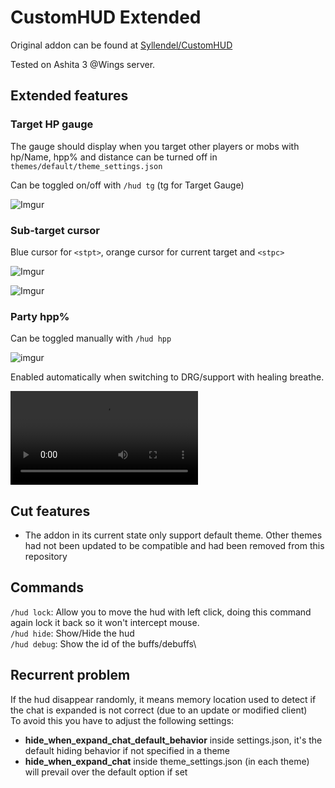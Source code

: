 # CustomHUD Extended

Original addon can be found at [Syllendel/CustomHUD](https://github.com/Syllendel/CustomHUD)

Tested on Ashita 3 @Wings server.

## Extended features


### Target HP gauge

The gauge should display when you target other players or mobs with hp/Name, hpp% and distance can be turned off in `themes/default/theme_settings.json`

Can be toggled on/off with `/hud tg` (tg for Target Gauge)

![Imgur](https://imgur.com/RhFMNAD.png)

### Sub-target cursor

Blue cursor for `<stpt>`, orange cursor for current target and `<stpc>`

![Imgur](https://i.imgur.com/syQijWY.png)

![Imgur](https://i.imgur.com/5aZniIz.png)

### Party hpp%

Can be toggled manually with `/hud hpp`

![imgur](https://i.imgur.com/mRgbyFE.png)

Enabled automatically when switching to DRG/support with healing breathe.

![imgur](https://imgur.com/s3JLiqP.mp4)

## Cut features

* The addon in its current state only support default theme. Other themes had not been updated to be compatible and had been removed from this repository

## Commands
`/hud lock`: Allow you to move the hud with left click, doing this command again lock it back so it won't intercept mouse.\
`/hud hide`: Show/Hide the hud\
`/hud debug`: Show the id of the buffs/debuffs\


## Recurrent problem
If the hud disappear randomly, it means memory location used to detect if the chat is expanded is not correct (due to an update or modified client)\
To avoid this you have to adjust the following settings:
* **hide_when_expand_chat_default_behavior** inside settings.json, it's the default hiding behavior if not specified in a theme
* **hide_when_expand_chat** inside theme_settings.json (in each theme) will prevail over the default option if set
